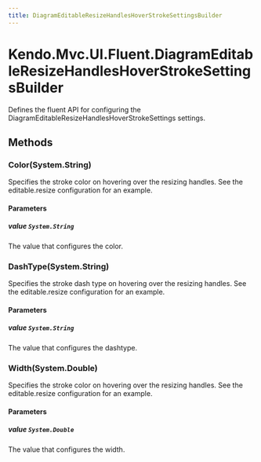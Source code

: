 ```yaml
---
title: DiagramEditableResizeHandlesHoverStrokeSettingsBuilder
---
```


# Kendo.Mvc.UI.Fluent.DiagramEditableResizeHandlesHoverStrokeSettingsBuilder
Defines the fluent API for configuring the DiagramEditableResizeHandlesHoverStrokeSettings settings.




## Methods


### Color(System.String)
Specifies the stroke color on hovering over the resizing handles. See the editable.resize configuration for an example.


#### Parameters

##### value `System.String`
The value that configures the color.





### DashType(System.String)
Specifies the stroke dash type on hovering over the resizing handles. See the editable.resize configuration for an example.


#### Parameters

##### value `System.String`
The value that configures the dashtype.





### Width(System.Double)
Specifies the stroke color on hovering over the resizing handles. See the editable.resize configuration for an example.


#### Parameters

##### value `System.Double`
The value that configures the width.






